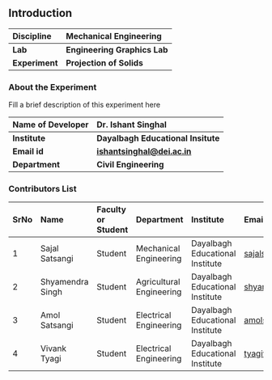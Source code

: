 ## Introduction


<b>Discipline | <b>Mechanical Engineering
:--|:--|
<b> Lab | <b> Engineering Graphics Lab
<b> Experiment|     <b> Projection of Solids

### About the Experiment 

Fill a brief description of this experiment here

<b>Name of Developer | <b> Dr. Ishant Singhal 
:--|:--|
<b> Institute | <b> Dayalbagh Educational Insitute
<b> Email id|     <b> ishantsinghal@dei.ac.in
<b> Department |  <b> Civil Engineering

### Contributors List

SrNo | Name | Faculty or Student | Department| Institute | Email id
:--|:--|:--|:--|:--|:--|
1 | Sajal Satsangi | Student | Mechanical Engineering | Dayalbagh Educational Institute | sajalsatsangi2004@gmail.com
2 | Shyamendra Singh | Student | Agricultural Engineering | Dayalbagh Educational Institute | shyamendra.me@gmail.com
3 | Amol Satsangi | Student | Electrical Engineering | Dayalbagh Educational Institute | amolsatsangi02@gmail.com
4 | Vivank Tyagi | Student | Electrical Engineering | Dayalbagh Educational Institute | tyagivivank1@gmail.com
